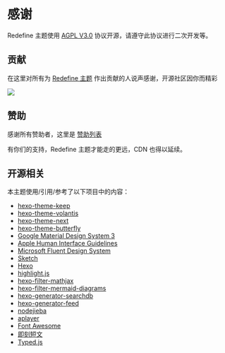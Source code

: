 # 感谢

Redefine 主题使用 [AGPL V3.0](https://github.com/EvanNotFound/hexo-theme-redefine/blob/main/LICENSE) 协议开源，请遵守此协议进行二次开发等。

## 贡献

在这里对所有为 [Redefine 主题](https://github.com/EvanNotFound/hexo-theme-redefine) 作出贡献的人说声感谢，开源社区因你而精彩

<a href="https://github.com/EvanNotFound/hexo-theme-redefine/graphs/contributors">
  <img src="https://contrib.rocks/image?repo=EvanNotFound/hexo-theme-redefine" />
</a>



## 赞助

感谢所有赞助者，这里是 [赞助列表](https://github.com/EvanNotFound/hexo-theme-redefine/blob/dev/DONATION.md)

有你们的支持，Redefine 主题才能走的更远，CDN 也得以延续。

## 开源相关

本主题使用/引用/参考了以下项目中的内容：

- [hexo-theme-keep](https://github.com/XPoet/hexo-theme-keep)
- [hexo-theme-volantis](https://github.com/volantis-x/hexo-theme-volantis)
- [hexo-theme-next](https://github.com/theme-next/hexo-theme-next)
- [hexo-theme-butterfly](https://github.com/jerryc127/hexo-theme-butterfly)
- [Google Material Design System 3](https://m3.material.io/)
- [Apple Human Interface Guidelines](https://developer.apple.com/design/human-interface-guidelines/)
- [Microsoft Fluent Design System](https://www.microsoft.com/design/fluent/#/)
- [Sketch](https://www.sketch.com/)
- [Hexo](https://hexo.io/)
- [highlight.js](https://highlightjs.org/)
- [hexo-filter-mathjax](https://github.com/next-theme/hexo-filter-mathjax)
- [hexo-filter-mermaid-diagrams](https://github.com/webappdevelp/hexo-filter-mermaid-diagrams)
- [hexo-generator-searchdb](https://github.com/theme-next/hexo-generator-searchdb)
- [hexo-generator-feed](https://github.com/hexojs/hexo-generator-feed)
- [nodejieba](https://github.com/yanyiwu/nodejieba)
- [aplayer](https://aplayer.js.org/)
- [Font Awesome](https://fontawesome.com/)
- [即刻短文](https://blog.zhheo.com/p/557c9e72.html)
- [Typed.js](https://github.com/mattboldt/typed.js/)
